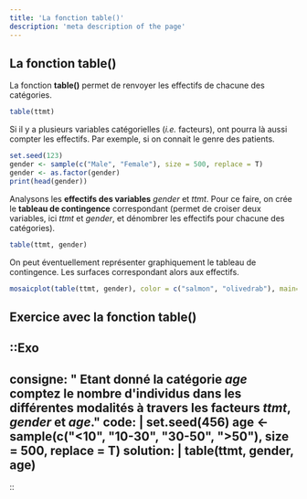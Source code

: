 ```yaml
---
title: 'La fonction table()'
description: 'meta description of the page'
---
```


## La fonction table()

La fonction **table()** permet de renvoyer les effectifs de chacune des catégories.

```r
table(ttmt)
```

Si il y a plusieurs variables catégorielles (*i.e.* facteurs), ont pourra là aussi compter les effectifs. Par exemple, si on connait le genre des patients.

```r
set.seed(123)
gender <- sample(c("Male", "Female"), size = 500, replace = T)
gender <- as.factor(gender)
print(head(gender))
```

Analysons les **effectifs des variables** *gender* et *ttmt*. Pour ce faire, on crée le **tableau de contingence** correspondant (permet de croiser deux variables, ici *ttmt* et *gender*, et dénombrer les effectifs pour chacune des catégories).

```r
table(ttmt, gender)
```

On peut éventuellement représenter graphiquement le tableau de contingence. Les surfaces correspondant alors aux effectifs.

```r
mosaicplot(table(ttmt, gender), color = c("salmon", "olivedrab"), main="Mosaic plot")
```

## Exercice avec la fonction table()

::Exo
---
consigne: " Etant donné la catégorie $age$ comptez le nombre d'individus dans les différentes modalités à travers les facteurs $ttmt$, $gender$ et $age$."
code: |
    set.seed(456)
    age <- sample(c("<10", "10-30", "30-50", ">50"), size = 500, replace = T)
solution: |
    table(ttmt,  gender, age)
---
::
